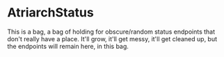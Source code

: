 # AtriarchStatus

This is a bag, a bag of holding for obscure/random status endpoints that don't really have a place. It'll grow, it'll get messy, it'll get cleaned up, but the endpoints will remain here, in this bag.
